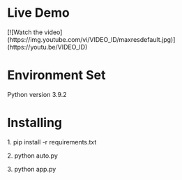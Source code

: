 <h1>Live Demo</h1>
[![Watch the video](https://img.youtube.com/vi/VIDEO_ID/maxresdefault.jpg)](https://youtu.be/VIDEO_ID)

<h1> Environment Set</h1>
<p>Python version 3.9.2</p>


<h1>Installing</h1>
<p>1. pip install -r requirements.txt</p>
<p>2. python auto.py</p>
<p>3. python app.py</p>
